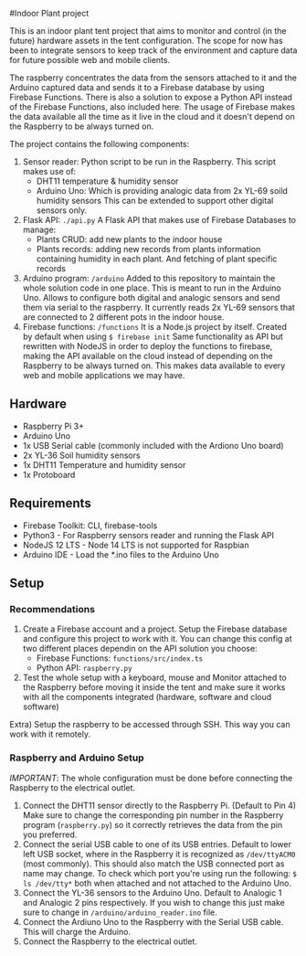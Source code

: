 #Indoor Plant project

This is an indoor plant tent project that aims to monitor and control (in the future) hardware assets in the tent configuration.
The scope for now has been to integrate sensors to keep track of the environment and capture data for future possible web and mobile clients.

The raspberry concentrates the data from the sensors attached to it and the Arduino captured data and sends it to a Firebase database by using Firebase Functions. There is also a solution to expose a Python API instead of the Firebase Functions, also included here. The usage of Firebase makes the data available all the time as it live in the cloud and it doesn't depend on the Raspberry to be always turned on.

The project contains the following components:

1. Sensor reader:
   Python script to be run in the Raspberry. This script makes use of:
   - DHT11 temperature & humidity sensor
   - Arduino Uno: Which is providing analogic data from 2x YL-69 soild humidity sensors
     This can be extended to support other digital sensors only.
2. Flask API: `./api.py`
   A Flask API that makes use of Firebase Databases to manage:
   - Plants CRUD: add new plants to the indoor house
   - Plants records: adding new records from plants information containing humidity in each plant. And fetching of plant specific records
3. Arduino program: `/arduino`
   Added to this repository to maintain the whole solution code in one place. This is meant to run in the Arduino Uno.
   Allows to configure both digital and analogic sensors and send them via serial to the raspberry.
   It currently reads 2x YL-69 sensors that are connected to 2 different pots in the indoor house.
4. Firebase functions: `/functions`
   It is a Node.js project by itself. Created by default when using `$ firebase init`
   Same functionality as API but rewritten with NodeJS in order to deploy the functions to firebase, making the API available on the cloud instead of depending on the Raspberry to be always turned on. This makes data available to every web and mobile applications we may have.

## Hardware

- Raspberry Pi 3+
- Arduino Uno
- 1x USB Serial cable (commonly included with the Ardiono Uno board)
- 2x YL-36 Soil humidity sensors
- 1x DHT11 Temperature and humidity sensor
- 1x Protoboard

## Requirements

- Firebase Toolkit: CLI, firebase-tools
- Python3 - For Raspberry sensors reader and running the Flask API
- NodeJS 12 LTS - Node 14 LTS is not supported for Raspbian
- Arduino IDE - Load the \*.ino files to the Arduino Uno

## Setup

### Recommendations

1. Create a Firebase account and a project.
   Setup the Firebase database and configure this project to work with it. You can change this config at two different places dependin on the API solution you choose:
   - Firebase Functions: `functions/src/index.ts`
   - Python API: `raspberry.py`
2. Test the whole setup with a keyboard, mouse and Monitor attached to the Raspberry before moving it inside the tent and make sure it works with all the components integrated (hardware, software and cloud software)

Extra) Setup the raspberry to be accessed through SSH. This way you can work with it remotely.

### Raspberry and Arduino Setup

_IMPORTANT_: The whole configuration must be done before connecting the Raspberry to the electrical outlet.

1. Connect the DHT11 sensor directly to the Raspberry Pi. (Default to Pin 4)
   Make sure to change the corresponding pin number in the Raspberry program (`raspberry.py`) so it correctly retrieves the data from the pin you preferred.
2. Connect the serial USB cable to one of its USB entries.
   Default to lower left USB socket, where in the Raspberry it is recognized as `/dev/ttyACM0` (most commonly).
   This should also match the USB connected port as name may change.
   To check which port you're using run the following: `$ ls /dev/tty*` both when attached and not attached to the Arduino Uno.
3. Connect the YL-36 sensors to the Arduino Uno.
   Default to Analogic 1 and Analogic 2 pins respectively.
   If you wish to change this just make sure to change in `/arduino/arduino_reader.ino` file.
4. Connect the Ardiuno Uno to the Raspberry with the Serial USB cable. This will charge the Arduino.
5. Connect the Raspberry to the electrical outlet.
